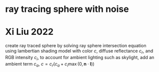 # ray tracing sphere with noise
# Xi Liu 2022
create ray traced sphere by solving ray sphere intersection equation</br>
using lambertian shading model with color $c$, diffuse reflectance $c_r$, and RGB intensity $c_i$, to account for ambient lighting such as skylight, add an ambient term $c_a$, $c = c_r(c_a + c_i \max(0, \textbf{n} \cdot \textbf{l}))$</br>
